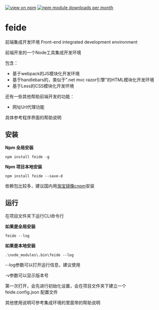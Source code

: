  [![view on npm](http://img.shields.io/npm/v/feide.svg)](https://www.npmjs.org/package/feide)
[![npm module downloads per month](http://img.shields.io/npm/dm/feide.svg)](https://www.npmjs.org/package/feide) 

feide
=========
前端集成开发环境  Front-end integrated development environment

前端开发的一个Node工具集成开发环境

包含：

* 基于webpack的JS模块化开发环境
* 基于handlebars的，类似于".net mvc razor引擎"的HTML模块化开发环境
* 基于Less的CSS模块化开发环境

还有一些其他帮助前端开发的功能：

* 网址Url代理功能

具体参考程序界面的帮助说明

安装
---------

**Npm 全局安装**

	npm install feide -g

**Npm 项目本地安装**

	npm install feide --save-d

依赖包比较多，建议国内用[淘宝镜像cnpm](https://npm.taobao.org/)安装

运行
--------

在项目文件夹下运行CLI命令行

**如果是全局安装**

	feide --log

**如果是本地安装**

	.\node_modules\.bin\feide --log

--log参数可以打开运行信息，建议使用

-v参数可以显示版本号

第一次打开，会先进行初始化设置，会在项目文件夹下建立一个 feide.config.json 配置文件

其他使用说明可参考集成环境的里面带的帮助说明